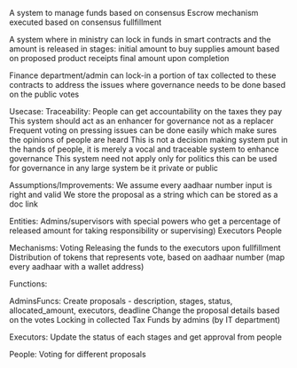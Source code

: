 A system to manage funds based on consensus
Escrow mechanism executed based on consensus fullfillment

A system where in ministry can lock in funds in smart contracts and the amount is released in stages:
initial amount to buy supplies
amount based on proposed product receipts
final amount upon completion

Finance department/admin can lock-in a portion of tax collected to these contracts to address the issues where governance needs to be done based on the public votes

Usecase:
Traceability: People can get accountability on the taxes they pay
This system should act as an enhancer for governance not as a replacer
Frequent voting on pressing issues can be done easily which make sures the opinions of people are heard
This is not a decision making system put in the hands of people, it is merely a vocal and traceable system to enhance governance
This system need not apply only for politics this can be used for governance in any large system be it private or public

Assumptions/Improvements:
We assume every aadhaar number input is right and valid
We store the proposal as a string which can be stored as a doc link

Entities:
Admins/supervisors with special powers who get a percentage of released amount for taking responsibility or supervising)
Executors
People

Mechanisms:
Voting
Releasing the funds to the executors upon fullfillment
Distribution of tokens that represents vote, based on aadhaar number (map every aadhaar with a wallet address)



Functions:

AdminsFuncs:
Create proposals - description, stages, status, allocated_amount, executors, deadline
Change the proposal details based on the votes
Locking in collected Tax Funds by admins (by IT department)

Executors:
Update the status of each stages and get approval from people

People:
Voting for different proposals

 
